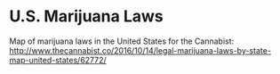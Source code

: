 # U.S. Marijuana Laws
Map of marijuana laws in the United States for the Cannabist: http://www.thecannabist.co/2016/10/14/legal-marijuana-laws-by-state-map-united-states/62772/
